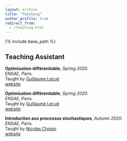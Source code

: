 ```yaml
---
layout: archive
title: "Teaching"
author_profile: true
redirect_from:
  - /teaching.html
---
```


{% include base_path %}

## Teaching Assistant  

**Optimisation différentiable**,  *Spring 2020.*   
*ENSAE, Paris.*  
Taught by [Guillaume Lecué](https://lecueguillaume.github.io)   
[website](https://lecueguillaume.github.io/2019/01/15/optimisation_diff/)  

**Optimisation différentiable**,  *Spring 2020.*   
*ENSAE, Paris.*  
Taught by [Guillaume Lecué](https://lecueguillaume.github.io)   
[website](https://lecueguillaume.github.io/2019/01/15/optimisation_diff/)  

**Introduction aux processus stochastiques**,  *Autumn 2020.*   
*ENSAE, Paris.*  
Taught by [Nicolas Chopin](https://nchopin.github.io)   
[website](https://nchopin.github.io/teaching/)  


